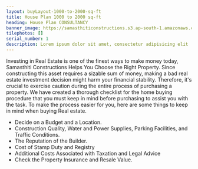 ```yaml
---
layout: buyLayout-1000-to-2000-sq-ft
title: House Plan 1000 to 2000 sq-ft
heading: House Plan CONSULTANCY
banner_image: https://samasthiticonstructions.s3.ap-south-1.amazonaws.com/uploads/ec.jpg
tilephotos: []
serial_number: 1
description: Lorem ipsum dolor sit amet, consectetur adipisicing elit
---
```

Investing in Real Estate is one of the finest ways to make money today, Samasthiti Constructions Helps You Choose the Right Property. Since constructing this asset requires a sizable sum of money, making a bad real estate investment decision might harm your financial stability. Therefore, it's crucial to exercise caution during the entire process of purchasing a property. We have created a thorough checklist for the home buying procedure that you must keep in mind before purchasing to assist you with the task. To make the process easier for you, here are some things to keep in mind when buying Real estate.

<ul>
 <li>Decide on a Budget and a Location.</li>
 <li>Construction Quality, Water and Power Supplies, Parking Facilities, and Traffic Conditions.</li>
 <li>The Reputation of the Builder.</li>
 <li>Cost of Stamp Duty and Registry</li>
 <li>Additional Costs Associated with Taxation and Legal Advice</li>
 <li>Check the Property Insurance and Resale Value.</li>
</ul>
